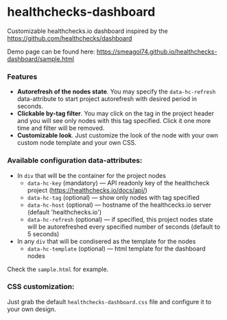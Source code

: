 # healthchecks-dashboard

Customizable healthchecks.io dashboard inspired by the https://github.com/healthchecks/dashboard

Demo page can be found here: https://smeagol74.github.io/healthchecks-dashboard/sample.html

### Features

* **Autorefresh of the nodes state**. You may specify the `data-hc-refresh` data-attribute to start project autorefresh
  with desired period in seconds.
* **Clickable by-tag filter**. You may click on the tag in the project header and you will see only nodes with this tag
  specified. Click it one more time and filter will be removed.
* **Customizable look**. Just customize the look of the node with your own custom node template and your own CSS.

### Available configuration data-attributes:

* In `div` that will be the container for the project nodes
    * `data-hc-key` (mandatory) — API readonly key of the healthcheck project (https://healthchecks.io/docs/api/)
    * `data-hc-tag` (optional) — show only nodes with tag specified
    * `data-hc-host` (optional) — hostname of the healthcecks.io server (default 'healthchecks.io')
    * `data-hc-refresh` (optional) — if specified, this project nodes state will be autorefreshed every specified number
      of seconds (default to 5 seconds)
* In any `div` that will be condisered as the template for the nodes
    * `data-hc-template` (optional) — html template for the dashboard nodes

Check the `sample.html` for example.

### CSS customization:

Just grab the default `healthchecks-dashboard.css` file and configure it to your own design.